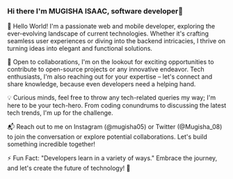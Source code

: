 ### Hi there I'm MUGISHA ISAAC, software developer👋

👋 Hello World! I'm a passionate web and mobile developer, exploring the ever-evolving landscape of current technologies. Whether it's crafting seamless user experiences or diving into the backend intricacies, I thrive on turning ideas into elegant and functional solutions.

🤝 Open to collaborations, I'm on the lookout for exciting opportunities to contribute to open-source projects or any innovative endeavor. Tech enthusiasts, I'm also reaching out for your expertise – let's connect and share knowledge, because even developers need a helping hand.

💡 Curious minds, feel free to throw any tech-related queries my way; I'm here to be your tech-hero. From coding conundrums to discussing the latest tech trends, I'm up for the challenge.

📬 Reach out to me on Instagram (@mugisha05) or Twitter (@Mugisha_08) to join the conversation or explore potential collaborations. Let's build something incredible together!

⚡ Fun Fact: "Developers learn in a variety of ways." Embrace the journey, and let's create the future of technology! 🚀

